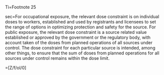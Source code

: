 Ti=Footnote 25

sec=For occupational exposure, the relevant dose constraint is on individual doses to workers, established and used by registrants and licensees to set the range of options in optimizing protection and safety for the source. For public exposure, the relevant dose constraint is a source related value established or approved by the government or the regulatory body, with account taken of the doses from planned operations of all sources under control. The dose constraint for each particular source is intended, among other things, to ensure that the sum of doses from planned operations for all sources under control remains within the dose limit.

=[Z/f/ol/0]
